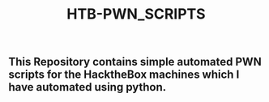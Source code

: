 <center><h1>HTB-PWN_SCRIPTS</h1></center>
<br/>
<h2>This Repository contains simple automated PWN scripts for the HacktheBox machines which I have automated using python.</h2> 
